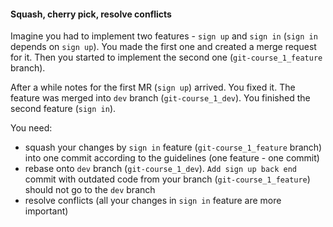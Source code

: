 #### Squash, cherry pick, resolve conflicts

Imagine you had to implement two features - `sign up` and `sign in` (`sign in` depends on `sign up`).
You made the first one and created a merge request for it.
Then you started to implement the second one (`git-course_1_feature` branch).

After a while notes for the first MR (`sign up`) arrived. You fixed it.
The feature was merged into `dev` branch (`git-course_1_dev`).
You finished the second feature (`sign in`).

You need:
- squash your changes by `sign in` feature (`git-course_1_feature` branch) into one commit 
according to the guidelines (one feature - one commit)
- rebase onto `dev` branch (`git-course_1_dev`).
`Add sign up back end` commit with outdated code from your branch (`git-course_1_feature`) should not go to the `dev` branch
- resolve conflicts (all your changes in `sign in` feature are more important)
